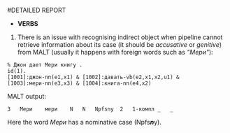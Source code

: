 #DETAILED REPORT

* **VERBS**
	

1. There is an issue with recognising indirect object when pipeline cannot retrieve information about its case (it should be *accusative* or *genitive*) from MALT (usually it happens with foreign words such as *"Мери"*):
	

```	
% Джон дает Мери книгу .
id(1).
[1001]:джон-nn(e1,x1) & [1002]:давать-vb(e2,x1,x2,u1) &
[1003]:мери-nn(e3,x3) & [1004]:книга-nn(e4,x2)				
```

MALT output:


```
3	Мери	мери	N	N	Npfsny	2	1-компл	_	_

```

Here the word *Мери* has a nominative case (Npfs***n***y).
